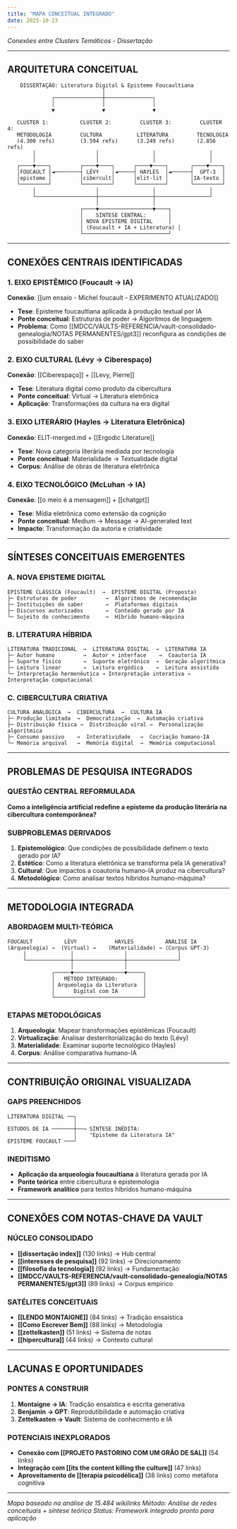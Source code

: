 ```yaml
---
title: "MAPA CONCEITUAL INTEGRADO"
date: 2025-10-23
---
```


*Conexões entre Clusters Temáticos - Dissertação*

---

## ARQUITETURA CONCEITUAL

```
    DISSERTAÇÃO: Literatura Digital & Episteme Foucaultiana
                              │
              ┌───────────────┼───────────────┐
              │               │               │
              ▼               ▼               ▼

   CLUSTER 1:          CLUSTER 2:         CLUSTER 3:         CLUSTER 4:
   METODOLOGIA         CULTURA           LITERATURA         TECNOLOGIA
   (4.300 refs)        (3.594 refs)      (3.249 refs)       (2.856 refs)
        │                   │                 │                 │
        │                   │                 │                 │
   ┌────▼────┐         ┌────▼────┐      ┌────▼────┐       ┌────▼────┐
   │FOUCAULT │◄────────┤ LÉVY    │◄─────┤ HAYLES  │◄──────┤  GPT-3  │
   │episteme │         │cibercult│      │elit-lit │       │IA-texto │
   └─────────┘         └─────────┘      └─────────┘       └─────────┘
        │                   │                 │                 │
        └───────────────────┼─────────────────┼─────────────────┘
                            │                 │
                       ┌────▼─────────────────▼────┐
                       │    SÍNTESE CENTRAL:       │
                       │ NOVA EPISTEME DIGITAL     │
                       │ (Foucault + IA + Literatura) │
                       └───────────────────────────┘
```

---

## CONEXÕES CENTRAIS IDENTIFICADAS

### 1. EIXO EPISTÊMICO (Foucault → IA)
**Conexão**: [[um ensaio - Michel foucault - EXPERIMENTO ATUALIZADO]]
- **Tese**: Episteme foucaultiana aplicada à produção textual por IA
- **Ponte conceitual**: Estruturas de poder → Algoritmos de linguagem
- **Problema**: Como [[MDCC/VAULTS-REFERENCIA/vault-consolidado-genealogia/NOTAS PERMANENTES/gpt3]] reconfigura as condições de possibilidade do saber

### 2. EIXO CULTURAL (Lévy → Ciberespaço)
**Conexão**: [[Ciberespaço]] + [[Levy, Pierre]]
- **Tese**: Literatura digital como produto da cibercultura
- **Ponte conceitual**: Virtual → Literatura eletrônica
- **Aplicação**: Transformações da cultura na era digital

### 3. EIXO LITERÁRIO (Hayles → Literatura Eletrônica)
**Conexão**: ELIT-merged.md + [[Ergodic Literature]]
- **Tese**: Nova categoria literária mediada por tecnologia
- **Ponte conceitual**: Materialidade → Textualidade digital
- **Corpus**: Análise de obras de literatura eletrônica

### 4. EIXO TECNOLÓGICO (McLuhan → IA)
**Conexão**: [[o meio é a mensagem]] + [[chatgpt]]
- **Tese**: Mídia eletrônica como extensão da cognição
- **Ponte conceitual**: Medium → Message → AI-generated text
- **Impacto**: Transformação da autoria e criatividade

---

## SÍNTESES CONCEITUAIS EMERGENTES

### A. NOVA EPISTEME DIGITAL
```
EPISTEME CLÁSSICA (Foucault)  →  EPISTEME DIGITAL (Proposta)
├─ Estruturas de poder         →  Algoritmos de recomendação
├─ Instituições de saber       →  Plataformas digitais
├─ Discursos autorizados       →  Conteúdo gerado por IA
└─ Sujeito do conhecimento     →  Híbrido humano-máquina
```

### B. LITERATURA HÍBRIDA
```
LITERATURA TRADICIONAL  →  LITERATURA DIGITAL  →  LITERATURA IA
├─ Autor humano         →  Autor + interface    →  Coautoria IA
├─ Suporte físico       →  Suporte eletrônico  →  Geração algorítmica
├─ Leitura linear       →  Leitura ergódica    →  Leitura assistida
└─ Interpretação hermenêutica → Interpretação interativa → Interpretação computacional
```

### C. CIBERCULTURA CRIATIVA
```
CULTURA ANALÓGICA  →  CIBERCULTURA  →  CULTURA IA
├─ Produção limitada  →  Democratização  →  Automação criativa
├─ Distribuição física →  Distribuição viral →  Personalização algorítmica
├─ Consumo passivo    →  Interatividade   →  Cocriação humano-IA
└─ Memória arquival   →  Memória digital  →  Memória computacional
```

---

## PROBLEMAS DE PESQUISA INTEGRADOS

### QUESTÃO CENTRAL REFORMULADA
**Como a inteligência artificial redefine a episteme da produção literária na cibercultura contemporânea?**

### SUBPROBLEMAS DERIVADOS
1. **Epistemológico**: Que condições de possibilidade definem o texto gerado por IA?
2. **Estético**: Como a literatura eletrônica se transforma pela IA generativa?
3. **Cultural**: Que impactos a coautoria humano-IA produz na cibercultura?
4. **Metodológico**: Como analisar textos híbridos humano-máquina?

---

## METODOLOGIA INTEGRADA

### ABORDAGEM MULTI-TEÓRICA
```
FOUCAULT          LÉVY            HAYLES          ANÁLISE IA
(Arqueologia) →  (Virtual) →    (Materialidade) → (Corpus GPT-3)
     │              │                │                │
     └──────────────┼────────────────┼────────────────┘
                    │                │
              ┌─────▼────────────────▼─────┐
              │   MÉTODO INTEGRADO:        │
              │ Arqueologia da Literatura  │
              │      Digital com IA        │
              └────────────────────────────┘
```

### ETAPAS METODOLÓGICAS
1. **Arqueologia**: Mapear transformações epistêmicas (Foucault)
2. **Virtualização**: Analisar desterritorialização do texto (Lévy)
3. **Materialidade**: Examinar suporte tecnológico (Hayles)
4. **Corpus**: Análise comparativa humano-IA

---

## CONTRIBUIÇÃO ORIGINAL VISUALIZADA

### GAPS PREENCHIDOS
```
LITERATURA DIGITAL ──┐
                     │
ESTUDOS DE IA ───────┼──→ SÍNTESE INÉDITA:
                     │    "Episteme da Literatura IA"
EPISTEME FOUCAULT ───┘
```

### INEDITISMO
- **Aplicação da arqueologia foucaultiana** à literatura gerada por IA
- **Ponte teórica** entre cibercultura e epistemologia
- **Framework analítico** para textos híbridos humano-máquina

---

## CONEXÕES COM NOTAS-CHAVE DA VAULT

### NÚCLEO CONSOLIDADO
- **[[dissertação index]]** (130 links) → Hub central
- **[[interesses de pesquisa]]** (92 links) → Direcionamento
- **[[filosofia da tecnologia]]** (92 links) → Fundamentação
- **[[MDCC/VAULTS-REFERENCIA/vault-consolidado-genealogia/NOTAS PERMANENTES/gpt3]]** (89 links) → Corpus empírico

### SATÉLITES CONCEITUAIS
- **[[LENDO MONTAIGNE]]** (84 links) → Tradição ensaística
- **[[Como Escrever Bem]]** (88 links) → Metodologia
- **[[zettelkasten]]** (51 links) → Sistema de notas
- **[[hipercultura]]** (44 links) → Contexto cultural

---

## LACUNAS E OPORTUNIDADES

### PONTES A CONSTRUIR
1. **Montaigne → IA**: Tradição ensaística e escrita generativa
2. **Benjamin → GPT**: Reprodutibilidade e automação criativa
3. **Zettelkasten → Vault**: Sistema de conhecimento e IA

### POTENCIAIS INEXPLORADOS
- **Conexão com [[PROJETO PASTORINO COM UM GRÃO DE SAL]]** (54 links)
- **Integração com [[its the content killing the culture]]** (47 links)
- **Aproveitamento de [[terapia psicodélica]]** (38 links) como metáfora cognitiva

---

*Mapa baseado na análise de 15.484 wikilinks*
*Método: Análise de redes conceituais + síntese teórica*
*Status: Framework integrado pronto para aplicação*